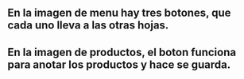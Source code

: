 ## En la imagen de menu hay tres botones, que cada uno lleva a las otras hojas.
## En la imagen de productos, el boton funciona para anotar los productos y hace se guarda.